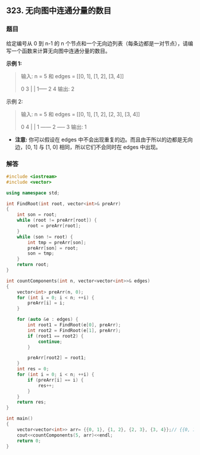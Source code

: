 ## 323. 无向图中连通分量的数目

### 题目

给定编号从 0 到 n-1 的 n 个节点和一个无向边列表（每条边都是一对节点），请编写一个函数来计算无向图中连通分量的数目。

**示例 1:**

>  输入: n = 5 和 edges = [[0, 1], [1, 2], [3, 4]]
>
>  0               3
>  |                |
>  1—– 2        4 
>  输出: 2



示例 2:

> 输入: n = 5 和 edges = [[0, 1], [1, 2], [2, 3], [3, 4]]
>
> 0                 4
> |                  |
> 1 —— 2 —– 3
> 输出: 1



- **注意:**
  你可以假设在 edges 中不会出现重复的边。而且由于所以的边都是无向边，[0, 1] 与 [1, 0] 相同，所以它们不会同时在 edges 中出现。



### 解答

```C++
#include <iostream>
#include <vector>

using namespace std;

int FindRoot(int root, vector<int>& preArr)
{
    int son = root;
    while (root != preArr[root]) {
        root = preArr[root];
    }
    while (son != root) {
        int tmp = preArr[son];
        preArr[son] = root;
        son = tmp;
    }
    return root;
}

int countComponents(int n, vector<vector<int>>& edges)
{
    vector<int> preArr(n, 0);
    for (int i = 0; i < n; ++i) {
        preArr[i] = i;
    }

    for (auto &e : edges) {
        int root1 = FindRoot(e[0], preArr);
        int root2 = FindRoot(e[1], preArr);
        if (root1 == root2) {
            continue;
        }

        preArr[root2] = root1;
    }
    int res = 0;
    for (int i = 0; i < n; ++i) {
        if (preArr[i] == i) {
            res++;
        }
    }
    return res;
}

int main()
{
    vector<vector<int>> arr= {{0, 1}, {1, 2}, {2, 3}, {3, 4}};// {{0, 1}, {1, 2}, {3, 4}};
    cout<<countComponents(5, arr)<<endl;
    return 0;
}
```